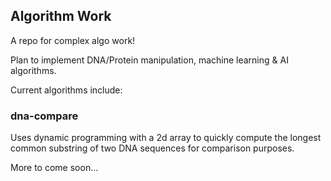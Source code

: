## Algorithm Work

A repo for complex algo work!

Plan to implement DNA/Protein manipulation, machine learning & AI algorithms.

Current algorithms include:

### dna-compare

Uses dynamic programming with a 2d array to quickly compute the longest common substring of two DNA sequences for comparison purposes.

More to come soon...